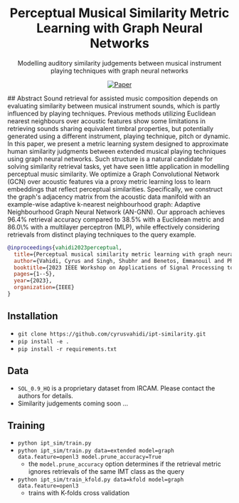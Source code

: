 <div align="center">
  
# Perceptual Musical Similarity Metric Learning with Graph Neural Networks
Modelling auditory similarity judgements between musical instrument playing techniques with graph neural networks

[![Paper]()](https://hal.science/hal-04178191/)
</div>
## Abstract
Sound retrieval for assisted music composition depends on evaluating similarity between musical instrument sounds, which is partly influenced by playing techniques.
Previous methods utilizing Euclidean nearest neighbours over acoustic features show some limitations in retrieving sounds sharing equivalent timbral properties, but potentially generated using a different instrument, playing technique, pitch or dynamic. 
In this paper, we present a metric learning system designed to approximate human similarity judgments between extended musical playing techniques using graph neural networks. Such structure is a natural candidate for solving similarity retrieval tasks, yet have seen little application in modelling perceptual music similarity. 
We optimize a Graph Convolutional Network (GCN) over acoustic features via a proxy metric learning loss to learn embeddings that reflect perceptual similarities. 
Specifically, we construct the graph's adjacency matrix from the acoustic data manifold with an example-wise adaptive k-nearest neighbourhood graph: Adaptive Neighbourhood Graph Neural Network (AN-GNN). 
Our approach achieves 96.4% retrieval accuracy compared to 38.5% with a Euclidean metric and 86.0\% with a multilayer perceptron (MLP), while effectively considering retrievals from distinct playing techniques to the query example. 

```BibTex
@inproceedings{vahidi2023perceptual,
  title={Perceptual musical similarity metric learning with graph neural networks},
  author={Vahidi, Cyrus and Singh, Shubhr and Benetos, Emmanouil and Phan, Huy and Stowell, Dan and Fazekas, Gy{\"o}rgy and Lagrange, Mathieu},
  booktitle={2023 IEEE Workshop on Applications of Signal Processing to Audio and Acoustics (WASPAA)},
  pages={1--5},
  year={2023},
  organization={IEEE}
}
```

## Installation
- `git clone https://github.com/cyrusvahidi/ipt-similarity.git`
- `pip install -e .`
- `pip install -r requirements.txt`

## Data
- `SOL_0.9_HQ` is a proprietary dataset from IRCAM. Please contact the authors for details.
- Similarity judgements coming soon ...

## Training
- `python ipt_sim/train.py`
- `python ipt_sim/train.py data=extended model=graph data.feature=openl3 model.prune_accuracy=True`
    - the `model.prune_accuracy` option determines if the retrieval metric ignores retrievals of the same IMT class as the query
- `python ipt_sim/train_kfold.py data=kfold model=graph data.feature=openl3`
    - trains with K-folds cross validation
